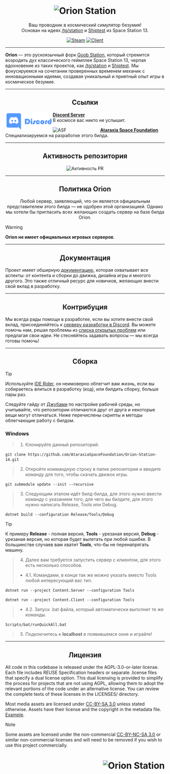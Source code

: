 <h1 align="center"> <img alt="Orion Station" width="420" height="120" src="https://raw.githubusercontent.com/AtaraxiaSpaceFoundation/asset-dump/refs/heads/master/OrionStation/Orion-Banner-Big.png" /> </h1>

<p align="center">
  Ваш проводник в космический симулятор безумия!<br>
  Основан на идеях <a href="https://github.com/tgstation/tgstation">/tg/station</a> и <a href="https://github.com/shiptest-ss13/Shiptest">Shiptest</a> из Space Station 13.
</p>

<div align="center">

  [![Steam](https://img.shields.io/badge/Steam-Скачать-blue?style=for-the-badge)](https://store.steampowered.com/app/1255460/Space_Station_14/)
  [![Client](https://img.shields.io/badge/Клиент-Скачать-purple?style=for-the-badge)](https://spacestation14.io/about/nightlies/)

</div>

---

**Orion** — это рускоязычный форк [Goob Station](https://github.com/Goob-Station/Goob-Station), который стремится возродить дух классического геймплея Space Station 13, черпая вдохновение из таких проектов, как [/tg/station](https://github.com/tgstation/tgstation) и [Shiptest](https://github.com/shiptest-ss13/Shiptest). Мы фокусируемся на сочетании проверенных временем механик с инновационными идеями, создавая уникальный и приятный опыт игры в космическое безумие.

---

<div align="center">
    
## Ссылки

</div>

[<img src="https://github.com/AtaraxiaSpaceFoundation/asset-dump/blob/master/Misc/Discord/discord-banner.png" alt="Discord" width="150" align="left">](https://discord.gg/K48JujjjsC)
**[Discord Server](https://discord.gg/K48JujjjsC)**<br>В космосе вас никто не услышит.

[<img src="https://i.imgur.com/XiS9QP5.png" alt="ASF" width="150" align="left">](https://github.com/AtaraxiaSpaceFoundation)
**[Ataraxia Space Foundation](https://github.com/AtaraxiaSpaceFoundation)**<br>Специализируемся на разработке этого билда.

---
<div align="center">

## Активность репозитория

![Активность PR](https://repobeats.axiom.co/api/embed/fb55493406a54b21282bac43ecb28472b47a762c.svg "ZZZ")

</div>

---
<div align="center">

## Политика Orion

Любой сервер, заявляющий, что он является официальным представителем этого билда — не одобрен этой организацией.
Однако мы хотели бы пригласить всех желающих создать сервер на базе билда Orion.

</div>

> [!WARNING]  
> **Orion не имеет официальных игровых серверов**.

---

<div align="center">

## Документация

</div>

Проект имеет обширную [документацию](https://docs.goobstation.com/), которая охватывает все аспекты: от контента и сборки до движка, дизайна игры и многого другого. Это также отличный ресурс для новичков, желающих внести свой вклад в разработку.

---
<div align="center">

## Контрибуция

</div>

Мы всегда рады помощи в разработке, если вы хотите внести свой вклад, присоединяйтесь к [серверу разработки в Discord](https://discord.gg/zXk2cyhzPN). Вы можете помочь нам, решая проблемы из [списка открытых проблем](https://github.com/Goob-Station/Goob-Station/issues) или предлагая свои идеи. Не стесняйтесь задавать вопросы — мы всегда готовы помочь!

---
<div align="center">

## Сборка

</div>

</div>

> [!TIP]
> Используйте [IDE Rider](https://github.com/designinlife/jetbrains), он неимоверно облегчит вам жизнь, если вы собираетесь влиться в разработку (код), или билдить сборку, больше пары раз.

Следуйте гайду от [Джубами](https://docs.goobstation.com/en/general-development/setup.html) по настройке рабочей среды, но учитывайте, что репозитории отличаются друг от друга и некоторые вещи могут отличаться.
Ниже перечислены скрипты и методы облегчающие работу с билдом.

### Windows

> 1. Клонируйте данный репозиторий.
```shell
git clone https://github.com/AtaraxiaSpaceFoundation/Orion-Station-14.git
```
> 2. Откройте коммандную строку в папке репозитория и введите команду для того, чтобы скачать движок игры.
```shell
git submodule update --init --recursive
```
> 3. Следующим этапом идёт билд-билда, для этого нужно ввести команду с указанием того, для чего вы билдите, для этого нужно написать Release, Tools или Debug.
```shell
dotnet build --configuration Release/Tools/Debug
```
> [!TIP]
> К примеру **Release** - полная версия, **Tools** - урезаная версия, **Debug** - урезаная версия, но которая будет вылетать при любой ошибке. В большинстве случаев вам хватит **Tools**, что-бы не перенапрягать машину.

> 4. Далее вам требуется запустить сервер с клиентом, для этого есть несколько способов.
> - 4.1. Командами, в конце так же можно указать вместо Tools любой интересующий вас тип.
```shell
dotnet run --project Content.Server --configuration Tools
```
```shell
dotnet run --project Content.Client --configuration Tools
```
> - 4.2. Запуск .bat файла, который автоматически выполнит те же команды.
```shell
Scripts/bat/runQuickAll.bat
```
> 5. Подключитесь к **localhost** в появившемся окне и играйте!

---
<div align="center">

## Лицензия

</div>

All code in this codebase is released under the AGPL-3.0-or-later license. Each file includes REUSE Specification headers or separate .license files that specify a dual license option. This dual licensing is provided to simplify the process for projects that are not using AGPL, allowing them to adopt the relevant portions of the code under an alternative license. You can review the complete texts of these licenses in the LICENSES/ directory.

Most media assets are licensed under [CC-BY-SA 3.0](https://creativecommons.org/licenses/by-sa/3.0/) unless stated otherwise. Assets have their license and the copyright in the metadata file. [Example](https://github.com/space-wizards/space-station-14/blob/master/Resources/Textures/Objects/Tools/crowbar.rsi/meta.json).

</div>

> [!NOTE]
> Some assets are licensed under the non-commercial [CC-BY-NC-SA 3.0](https://creativecommons.org/licenses/by-nc-sa/3.0/) or similar non-commercial licenses and will need to be removed if you wish to use this project commercially.

<h1 align="right"> <img alt="Orion Station" src="https://raw.githubusercontent.com/AtaraxiaSpaceFoundation/asset-dump/refs/heads/master/OrionStation/Orion-Banner.png" />  </h1>
